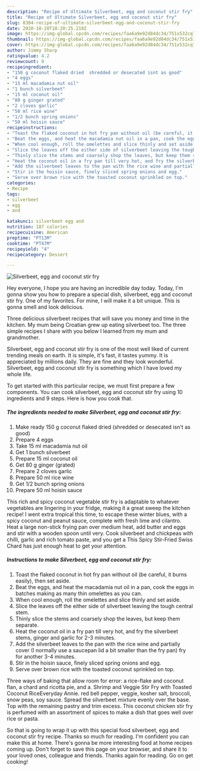 ```yaml
---
description: "Recipe of Ultimate Silverbeet, egg and coconut stir fry"
title: "Recipe of Ultimate Silverbeet, egg and coconut stir fry"
slug: 8304-recipe-of-ultimate-silverbeet-egg-and-coconut-stir-fry
date: 2020-10-20T18:20:25.218Z
image: https://img-global.cpcdn.com/recipes/faa6a9e92d84dc34/751x532cq70/silverbeet-egg-and-coconut-stir-fry-recipe-main-photo.jpg
thumbnail: https://img-global.cpcdn.com/recipes/faa6a9e92d84dc34/751x532cq70/silverbeet-egg-and-coconut-stir-fry-recipe-main-photo.jpg
cover: https://img-global.cpcdn.com/recipes/faa6a9e92d84dc34/751x532cq70/silverbeet-egg-and-coconut-stir-fry-recipe-main-photo.jpg
author: Jimmy Sharp
ratingvalue: 4.2
reviewcount: 9
recipeingredient:
- "150 g coconut flaked dried  shredded or desecated isnt as good"
- "4 eggs"
- "15 ml macadamia nut oil"
- "1 bunch silverbeet"
- "15 ml coconut oil"
- "80 g ginger grated"
- "2 cloves garlic"
- "50 ml rice wine"
- "1/2 bunch spring onions"
- "50 ml hoisin sauce"
recipeinstructions:
- "Toast the flaked coconut in hot fry pan without oil (be careful, it burns easily), then set aside."
- "Beat the eggs, and heat the macadamia nut oil in a pan, cook the eggs in batches making as many thin omelettes as you can."
- "When cool enough, roll the omelettes and slice thinly and set aside."
- "Slice the leaves off the either side of silverbeet leaving the tough central stem."
- "Thinly slice the stems and coarsely shop the leaves, but keep them separate."
- "Heat the coconut oil in a fry pan till very hot, and fry the silverbeet stems, ginger and garlic for 2-3 minutes."
- "Add the silverbeet leaves to the pan with the rice wine and partially cover (I normally use a saucepan lid a bit smaller than the fry pan) fry for another 3-4 minutes."
- "Stir in the hoisin sauce, finely sliced spring onions and egg."
- "Serve over brown rice with the toasted coconut sprinkled on top."
categories:
- Recipe
tags:
- silverbeet
- egg
- and

katakunci: silverbeet egg and 
nutrition: 187 calories
recipecuisine: American
preptime: "PT13M"
cooktime: "PT47M"
recipeyield: "4"
recipecategory: Dessert

---
```



![Silverbeet, egg and coconut stir fry](https://img-global.cpcdn.com/recipes/faa6a9e92d84dc34/751x532cq70/silverbeet-egg-and-coconut-stir-fry-recipe-main-photo.jpg)

Hey everyone, I hope you are having an incredible day today. Today, I'm gonna show you how to prepare a special dish, silverbeet, egg and coconut stir fry. One of my favorites. For mine, I will make it a bit unique. This is gonna smell and look delicious.

Three delicious silverbeet recipes that will save you money and time in the kitchen. My mum being Croatian grew up eating silverbeet too. The three simple recipes I share with you below I learned from my mum and grandmother.

Silverbeet, egg and coconut stir fry is one of the most well liked of current trending meals on earth. It is simple, it's fast, it tastes yummy. It is appreciated by millions daily. They are fine and they look wonderful. Silverbeet, egg and coconut stir fry is something which I have loved my whole life.


To get started with this particular recipe, we must first prepare a few components. You can cook silverbeet, egg and coconut stir fry using 10 ingredients and 9 steps. Here is how you cook that.

<!--inarticleads1-->

##### The ingredients needed to make Silverbeet, egg and coconut stir fry:

1. Make ready 150 g coconut flaked dried  (shredded or desecated isn&#39;t as good)
1. Prepare 4 eggs
1. Take 15 ml macadamia nut oil
1. Get 1 bunch silverbeet
1. Prepare 15 ml coconut oil
1. Get 80 g ginger (grated)
1. Prepare 2 cloves garlic
1. Prepare 50 ml rice wine
1. Get 1/2 bunch spring onions
1. Prepare 50 ml hoisin sauce


This rich and spicy coconut vegetable stir fry is adaptable to whatever vegetables are lingering in your fridge, making it a great sweep the kitchen recipe! I went extra tropical this time, to escape these winter blues, with a spicy coconut and peanut sauce, complete with fresh lime and cilantro. Heat a large non-stick frying pan over medium heat, add butter and eggs and stir with a wooden spoon until very. Cook silverbeet and chickpeas with chilli, garlic and rich tomato paste, and you get a This Spicy Stir-Fried Swiss Chard has just enough heat to get your attention. 

<!--inarticleads2-->

##### Instructions to make Silverbeet, egg and coconut stir fry:

1. Toast the flaked coconut in hot fry pan without oil (be careful, it burns easily), then set aside.
1. Beat the eggs, and heat the macadamia nut oil in a pan, cook the eggs in batches making as many thin omelettes as you can.
1. When cool enough, roll the omelettes and slice thinly and set aside.
1. Slice the leaves off the either side of silverbeet leaving the tough central stem.
1. Thinly slice the stems and coarsely shop the leaves, but keep them separate.
1. Heat the coconut oil in a fry pan till very hot, and fry the silverbeet stems, ginger and garlic for 2-3 minutes.
1. Add the silverbeet leaves to the pan with the rice wine and partially cover (I normally use a saucepan lid a bit smaller than the fry pan) fry for another 3-4 minutes.
1. Stir in the hoisin sauce, finely sliced spring onions and egg.
1. Serve over brown rice with the toasted coconut sprinkled on top.


Three ways of baking that allow room for error: a rice-flake and coconut flan, a chard and ricotta pie, and a. Shrimp and Veggie Stir Fry with Toasted Coconut RiceEveryday Annie. red bell pepper, veggie, kosher salt, broccoli, snow peas, soy sauce. Spread the silverbeet mixture evenly over the base. Top with the remaining pastry and trim excess. This coconut chicken stir fry is perfumed with an assortment of spices to make a dish that goes well over rice or pasta. 

So that is going to wrap it up with this special food silverbeet, egg and coconut stir fry recipe. Thanks so much for reading. I'm confident you can make this at home. There's gonna be more interesting food at home recipes coming up. Don't forget to save this page on your browser, and share it to your loved ones, colleague and friends. Thanks again for reading. Go on get cooking!
